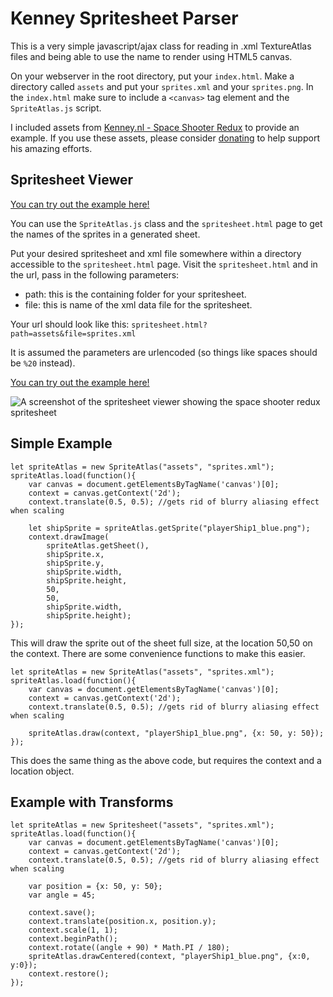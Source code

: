 # Kenney Spritesheet Parser

This is a very simple javascript/ajax class for reading in .xml TextureAtlas files and being able to use the name to render using HTML5 canvas.

On your webserver in the root directory, put your `index.html`. Make a directory called `assets` and put your `sprites.xml` and your `sprites.png`.
In the `index.html` make sure to include a `<canvas>` tag element and the `SpriteAtlas.js` script.

I included assets from [Kenney.nl - Space Shooter Redux](https://kenney.nl/assets/space-shooter-redux) to provide an example. If you use these assets, please consider [donating](https://kenney.itch.io/kenney-donation) to help support his amazing efforts.

## Spritesheet Viewer

[You can try out the example here!](https://eyeofmidas.github.io/kenney-spritesheet-parser/spritesheet.html?path=assets&file=sprites.xml)

You can use the `SpriteAtlas.js` class and the `spritesheet.html` page to get the names of the sprites in a generated sheet.

Put your desired spritesheet and xml file somewhere within a directory accessible to the `spritesheet.html` page. Visit the `spritesheet.html` and in the url, pass in the following parameters:

* path: this is the containing folder for your spritesheet.
* file: this is name of the xml data file for the spritesheet.

Your url should look like this:
`spritesheet.html?path=assets&file=sprites.xml`

It is assumed the parameters are urlencoded (so things like spaces should be `%20` instead).

[You can try out the example here!](https://eyeofmidas.github.io/kenney-spritesheet-parser/spritesheet.html?path=assets&file=sprites.xml)

![A screenshot of the spritesheet viewer showing the space shooter redux spritesheet](https://eyeofmidas.github.io/kenney-spritesheet-parser/spritesheet_example.png)

## Simple Example
```
let spriteAtlas = new SpriteAtlas("assets", "sprites.xml");
spriteAtlas.load(function(){
	var canvas = document.getElementsByTagName('canvas')[0];
	context = canvas.getContext('2d');
	context.translate(0.5, 0.5); //gets rid of blurry aliasing effect when scaling

	let shipSprite = spriteAtlas.getSprite("playerShip1_blue.png");
    context.drawImage(
        spriteAtlas.getSheet(),
        shipSprite.x,
        shipSprite.y,
        shipSprite.width,
        shipSprite.height,
        50,
        50,
        shipSprite.width,
        shipSprite.height);
});
```

This will draw the sprite out of the sheet full size, at the location 50,50 on the context. There are some convenience functions to make this easier.
```
let spriteAtlas = new SpriteAtlas("assets", "sprites.xml");
spriteAtlas.load(function(){
	var canvas = document.getElementsByTagName('canvas')[0];
	context = canvas.getContext('2d');
	context.translate(0.5, 0.5); //gets rid of blurry aliasing effect when scaling

	spriteAtlas.draw(context, "playerShip1_blue.png", {x: 50, y: 50});
});
```

This does the same thing as the above code, but requires the context and a location object.

## Example with Transforms
```
let spriteAtlas = new Spritesheet("assets", "sprites.xml");
spriteAtlas.load(function(){
	var canvas = document.getElementsByTagName('canvas')[0];
	context = canvas.getContext('2d');
	context.translate(0.5, 0.5); //gets rid of blurry aliasing effect when scaling

	var position = {x: 50, y: 50};
	var angle = 45;

	context.save();
	context.translate(position.x, position.y);
	context.scale(1, 1);
	context.beginPath();
	context.rotate((angle + 90) * Math.PI / 180);
	spriteAtlas.drawCentered(context, "playerShip1_blue.png", {x:0, y:0});
	context.restore();
});
```
